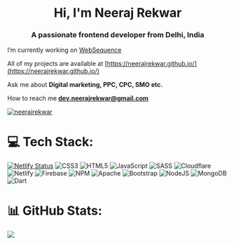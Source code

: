 <h1 align="center">Hi, I'm Neeraj Rekwar</h1>
<h3 align="center">A passionate frontend developer from Delhi, India</h3>


I’m currently working on [WebSequence](https://websequence.netlify.app/)

All of my projects are available at [https://neerajrekwar.github.io/](https://neerajrekwar.github.io/)

Ask me about **Digital marketing, PPC, CPC, SMO etc.**

How to reach me **dev.neerajrekwar@gmail.com**

<p align="left"> <a href="https://twitter.com/neerajrekwar" target="blank"><img src="https://img.shields.io/twitter/follow/neerajrekwar?logo=twitter&style=for-the-badge" alt="neerajrekwar" /></a> </p>


# 💻 Tech Stack:
[![Netlify Status](https://api.netlify.com/api/v1/badges/5846dafb-f3f2-43c6-98d3-8aee333fdaa7/deploy-status)](https://app.netlify.com/sites/websequence/deploys)
![CSS3](https://img.shields.io/badge/css3-%231572B6.svg?style=for-the-badge&logo=css3&logoColor=white) ![HTML5](https://img.shields.io/badge/html5-%23E34F26.svg?style=for-the-badge&logo=html5&logoColor=white) ![JavaScript](https://img.shields.io/badge/javascript-%23323330.svg?style=for-the-badge&logo=javascript&logoColor=%23F7DF1E) ![SASS](https://img.shields.io/badge/SASS-hotpink.svg?style=for-the-badge&logo=SASS&logoColor=white) ![Cloudflare](https://img.shields.io/badge/Cloudflare-F38020?style=for-the-badge&logo=Cloudflare&logoColor=white) ![Netlify](https://img.shields.io/badge/netlify-%23000000.svg?style=for-the-badge&logo=netlify&logoColor=#00C7B7) ![Firebase](https://img.shields.io/badge/firebase-%23039BE5.svg?style=for-the-badge&logo=firebase) ![NPM](https://img.shields.io/badge/NPM-%23000000.svg?style=for-the-badge&logo=npm&logoColor=white) ![Apache](https://img.shields.io/badge/apache-%23D42029.svg?style=for-the-badge&logo=apache&logoColor=white) ![Bootstrap](https://img.shields.io/badge/bootstrap-%23563D7C.svg?style=for-the-badge&logo=bootstrap&logoColor=white) ![NodeJS](https://img.shields.io/badge/node.js-6DA55F?style=for-the-badge&logo=node.js&logoColor=white) ![MongoDB](https://img.shields.io/badge/MongoDB-%234ea94b.svg?style=for-the-badge&logo=mongodb&logoColor=white) ![Dart](https://img.shields.io/badge/dart-%230175C2.svg?style=for-the-badge&logo=dart&logoColor=white)
# 📊 GitHub Stats:
![](https://github-readme-streak-stats.herokuapp.com/?user=neerajrekwar&theme=dark&hide_border=false)<br/>


